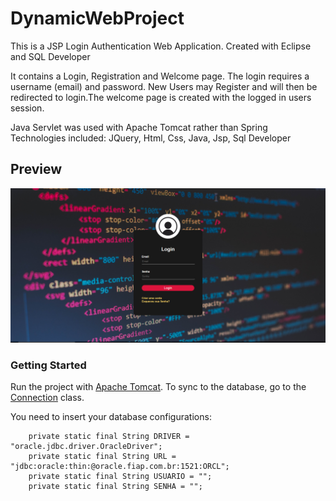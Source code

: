 # DynamicWebProject

This is a JSP Login Authentication Web Application. Created with Eclipse and SQL Developer

It contains a Login, Registration and Welcome page. The login requires a username (email) and password. New Users may Register and will then be redirected to login.The welcome page is created with the logged in users session.

Java Servlet was used with Apache Tomcat rather than Spring Technologies included: JQuery, Html, Css, Java, Jsp, Sql Developer

## Preview
![Preview](/Preview.png)

### Getting Started

Run the project with [Apache Tomcat](https://tomcat.apache.org/download-90.cgi). To sync to the database, go to the [Connection](https://github.com/Math-Barros/DynamicWebLogin/blob/master/src/main/java/br/fiap/conexao/Conexao.java) class. 

You need to insert your database configurations:

```
    private static final String DRIVER = "oracle.jdbc.driver.OracleDriver";
	private static final String URL = "jdbc:oracle:thin:@oracle.fiap.com.br:1521:ORCL";
	private static final String USUARIO = "";
	private static final String SENHA = "";
```
